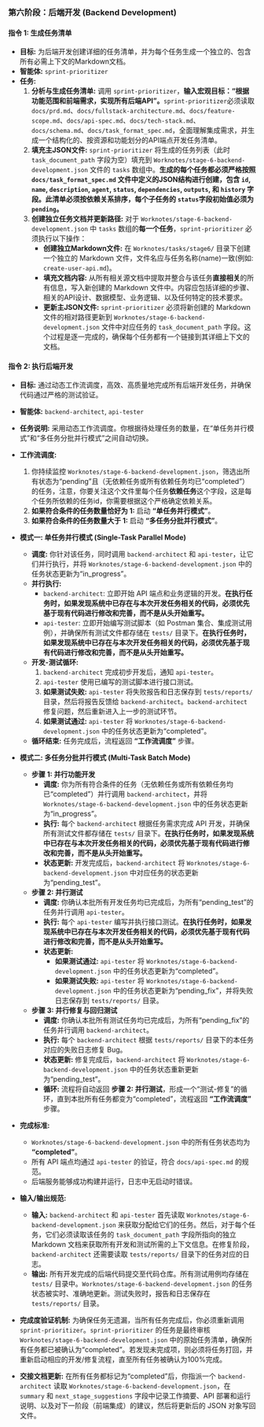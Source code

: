 ### **第六阶段：后端开发 (Backend Development)**

#### **指令 1: 生成任务清单**

* **目标:** 为后端开发创建详细的任务清单，并为每个任务生成一个独立的、包含所有必需上下文的Markdown文档。
* **智能体:** `sprint-prioritizer`
* **任务:**
  1. **分析与生成任务清单:** 调用 `sprint-prioritizer`，**输入宏观目标：“根据功能范围和前端需求，实现所有后端API”。**`sprint-prioritizer`必须读取`docs/prd.md`、`docs/fullstack-architecture.md`、`docs/feature-scope.md`、`docs/api-spec.md`、`docs/tech-stack.md`、`docs/schema.md`、`docs/task_format_spec.md`，全面理解集成需求，并生成一个结构化的、按资源和功能划分的API端点开发任务清单。
  2. **填充主JSON文件:** `sprint-prioritizer` 将生成的任务列表（此时 `task_document_path` 字段为空）填充到 `Worknotes/stage-6-backend-development.json` 文件的 `tasks` 数组中。**生成的每个任务都必须严格按照 `docs/task_format_spec.md` 文件中定义的JSON结构进行创建，包含 `id`, `name`, `description`, `agent`, `status`, `dependencies`, `outputs`, 和 `history` 字段。此清单必须按依赖关系排序，每个子任务的 `status`字段初始值必须为 `pending`。**
  3. **创建独立任务文档并更新路径:** 对于 `Worknotes/stage-6-backend-development.json` 中 `tasks` 数组的**每一个任务**，`sprint-prioritizer` 必须执行以下操作：
     * **创建独立Markdown文件:** 在 `Worknotes/tasks/stage6/` 目录下创建一个独立的 Markdown 文件，文件名应与任务名称(name)一致(例如: `create-user-api.md`)。
     * **填充文档内容:** 从所有相关源文档中提取并整合与该任务**直接相关**的所有信息，写入新创建的 Markdown 文件中。内容应包括详细的步骤、相关的API设计、数据模型、业务逻辑、以及任何特定的技术要求。
     * **更新主JSON文件:** `sprint-prioritizer` 必须将新创建的 Markdown 文件的相对路径更新到 `Worknotes/stage-6-backend-development.json` 文件中对应任务的 `task_document_path` 字段。这个过程是逐一完成的，确保每个任务都有一个链接到其详细上下文的文档。

#### **指令 2: 执行后端开发**

* **目标:** 通过动态工作流调度，高效、高质量地完成所有后端开发任务，并确保代码通过严格的测试验证。
* **智能体:** `backend-architect`, `api-tester`
* **任务说明:** 采用动态工作流调度。你根据待处理任务的数量，在“单任务并行模式”和“多任务分批并行模式”之间自动切换。

* **工作流调度:**
  1. 你持续监控 `Worknotes/stage-6-backend-development.json`，筛选出所有状态为“pending”且（无依赖任务或所有依赖任务均已“completed”）的任务，注意，你要关注这个文件里每个任务**依赖任务**这个字段，这是每个任务所依赖的任务id，你需要根据这个严格确定依赖关系。
  2. **如果符合条件的任务数量恰好为 1:** 启动 **“单任务并行模式”**。
  3. **如果符合条件的任务数量大于 1:** 启动 **“多任务分批并行模式”**。

* **模式一: 单任务并行模式 (Single-Task Parallel Mode)**
  * **调度:** 你针对该任务，同时调用 `backend-architect` 和 `api-tester`，让它们并行执行，并将 `Worknotes/stage-6-backend-development.json` 中的任务状态更新为“in_progress”。
  * **并行执行:**
    * `backend-architect`: 立即开始 API 端点和业务逻辑的开发。**在执行任务时，如果发现系统中已存在与本次开发任务相关的代码，必须优先基于现有代码进行修改和完善，而不是从头开始重写。**
    * `api-tester`: 立即开始编写测试脚本（如 Postman 集合、集成测试用例），并确保所有测试文件都存储在 `tests/` 目录下。**在执行任务时，如果发现系统中已存在与本次开发任务相关的代码，必须优先基于现有代码进行修改和完善，而不是从头开始重写。**
  * **开发-测试循环:**
    1. `backend-architect` 完成初步开发后，通知 `api-tester`。
    2. `api-tester` 使用已编写的测试脚本进行接口测试。
    3. **如果测试失败:** `api-tester` 将失败报告和日志保存到 `tests/reports/` 目录，然后将报告反馈给 `backend-architect`。`backend-architect` 修复问题，然后重新进入上一步的测试环节。
    4. **如果测试通过:** `api-tester` 将 `Worknotes/stage-6-backend-development.json` 中的任务状态更新为“completed”。
  * **循环结束:** 任务完成后，流程返回 **“工作流调度”** 步骤。

* **模式二: 多任务分批并行模式 (Multi-Task Batch Mode)**
  * **步骤 1: 并行功能开发**
    * **调度:** 你为所有符合条件的任务（无依赖任务或所有依赖任务均已“completed”）并行调用 `backend-architect`，并将 `Worknotes/stage-6-backend-development.json` 中的任务状态更新为“in_progress”。
    * **执行:** 每个 `backend-architect` 根据任务需求完成 API 开发，并确保所有测试文件都存储在 `tests/` 目录下。**在执行任务时，如果发现系统中已存在与本次开发任务相关的代码，必须优先基于现有代码进行修改和完善，而不是从头开始重写。**
    * **状态更新:** 开发完成后，`backend-architect` 将 `Worknotes/stage-6-backend-development.json` 中对应任务的状态更新为“pending_test”。
  * **步骤 2: 并行测试**
    * **调度:** 你确认本批所有开发任务均已完成后，为所有“pending_test”的任务并行调用 `api-tester`。
    * **执行:** 每个 `api-tester` 编写并执行接口测试。**在执行任务时，如果发现系统中已存在与本次开发任务相关的代码，必须优先基于现有代码进行修改和完善，而不是从头开始重写。**
    * **状态更新:**
      * **如果测试通过:** `api-tester` 将 `Worknotes/stage-6-backend-development.json` 中的任务状态更新为“completed”。
      * **如果测试失败:** `api-tester` 将 `Worknotes/stage-6-backend-development.json` 中的任务状态更新为“pending_fix”，并将失败日志保存到 `tests/reports/` 目录。
  * **步骤 3: 并行修复与回归测试**
    * **调度:** 你确认本批所有测试任务均已完成后，为所有“pending_fix”的任务并行调用 `backend-architect`。
    * **执行:** 每个 `backend-architect` 根据 `tests/reports/` 目录下的本任务对应的失败日志修复 Bug。
    * **状态更新:** 修复完成后，`backend-architect` 将 `Worknotes/stage-6-backend-development.json` 中的任务状态重新更新为“pending_test”。
    * **循环:** 流程将自动返回 **步骤 2: 并行测试**，形成一个“测试-修复”的循环，直到本批所有任务都变为“completed”，流程返回 **“工作流调度”** 步骤。

* **完成标准:**
  * `Worknotes/stage-6-backend-development.json` 中的所有任务状态均为 **“completed”**。
  * 所有 API 端点均通过 `api-tester` 的验证，符合 `docs/api-spec.md` 的规范。
  * 后端服务能够成功构建并运行，日志中无启动时错误。

* **输入/输出规范:**
  * **输入:** `backend-architect` 和 `api-tester` 首先读取 `Worknotes/stage-6-backend-development.json` 来获取分配给它们的任务。然后，对于每个任务，它们必须读取该任务的 `task_document_path` 字段所指向的独立 Markdown 文档来获取所有开发和测试所需的上下文信息。在修复阶段，`backend-architect` 还需要读取 `tests/reports/` 目录下的任务对应的日志。
  * **输出:** 所有开发完成的后端代码提交至代码仓库。所有测试用例均存储在 `tests/` 目录中。`Worknotes/stage-6-backend-development.json` 的任务状态被实时、准确地更新。测试失败时，报告和日志保存在 `tests/reports/` 目录。

* **完成度验证机制:** 为确保任务无遗漏，当所有任务完成后，你必须重新调用 `sprint-prioritizer`。`sprint-prioritizer` 的任务是最终审核 `Worknotes/stage-6-backend-development.json` 中的原始任务清单，确保所有任务都已被确认为“completed”。若发现未完成项，则必须将任务打回，并重新启动相应的开发/修复流程，直至所有任务被确认为100%完成。

* **交接文档更新:** 在所有任务都标记为“completed”后，你指派一个 `backend-architect` 读取 `Worknotes/stage-6-backend-development.json`，在 `summary` 和 `next_stage_suggestions` 字段中记录工作摘要、API 部署和运行说明、以及对下一阶段（前端集成）的建议，然后将更新后的 JSON 对象写回文件。